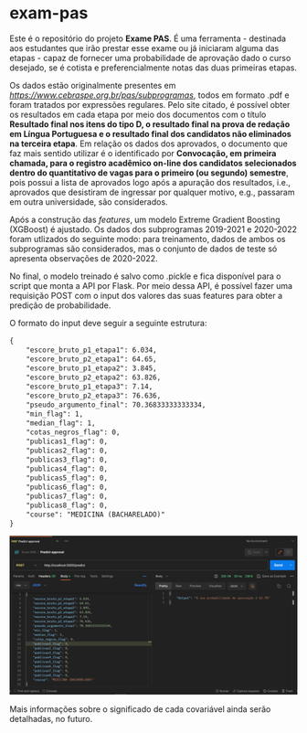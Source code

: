 # exam-pas

Este é o repositório do projeto **Exame PAS**. É uma ferramenta - destinada aos estudantes que irão prestar esse exame ou já iniciaram alguma das etapas - capaz de fornecer uma probabilidade de aprovação dado o curso desejado, se é cotista e preferencialmente notas das duas primeiras etapas.

Os dados estão originalmente presentes em *https://www.cebraspe.org.br/pas/subprogramas*, todos em formato .pdf e foram tratados por expressões regulares. Pelo site citado, é possível obter os resultados em cada etapa por meio dos documentos com o título **Resultado final nos itens do tipo D, o resultado final na prova de redação em Língua Portuguesa e o resultado final dos candidatos não eliminados na terceira etapa**. Em relação os dados dos aprovados, o documento que faz mais sentido utilizar é o identificado por **Convocação, em primeira chamada, para o registro acadêmico on-line dos candidatos selecionados dentro do quantitativo de vagas para o primeiro (ou segundo) semestre**, pois possui a lista de aprovados logo após a apuração dos resultados, i.e., aprovados que desistiram de ingressar por qualquer motivo, e.g., passaram em outra universidade, são considerados.

Após a construção das *features*, um modelo Extreme Gradient Boosting (XGBoost) é ajustado. Os dados dos subprogramas 2019-2021 e 2020-2022 foram utlizados do seguinte modo: para treinamento, dados de ambos os subprogramas são considerados, mas o conjunto de dados de teste só apresenta observações de 2020-2022.

No final, o modelo treinado é salvo como .pickle e fica disponível para o script que monta a API por Flask. Por meio dessa API, é possível fazer uma requisição POST com o input dos valores das suas features para obter a predição de probabilidade.

O formato do input deve seguir a seguinte estrutura:

```
{
    "escore_bruto_p1_etapa1": 6.034,
    "escore_bruto_p2_etapa1": 64.65,
    "escore_bruto_p1_etapa2": 3.845,
    "escore_bruto_p2_etapa2": 63.826,
    "escore_bruto_p1_etapa3": 7.14,
    "escore_bruto_p2_etapa3": 76.636,
    "pseudo_argumento_final": 70.36833333333334,
    "min_flag": 1,
    "median_flag": 1,
    "cotas_negros_flag": 0,
    "publicas1_flag": 0,
    "publicas2_flag": 0,
    "publicas3_flag": 0,
    "publicas4_flag": 0,
    "publicas5_flag": 0,
    "publicas6_flag": 0,
    "publicas7_flag": 0,
    "publicas8_flag": 0,
    "course": "MEDICINA (BACHARELADO)"
}
```

![post_example](reports/figures/post_example.PNG)  

Mais informações sobre o significado de cada covariável ainda serão detalhadas, no futuro.